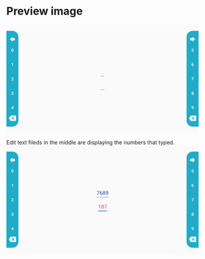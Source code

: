 # Preview image


![Preview Image](https://github.com/AtheeshRathnaweera/Customized-OnScreen-Keyboard-using-Java-and-xml/blob/master/Screen%20Shots/Screenshot_20190330-230409.png)

Edit text fileds in the middle are displaying the numbers that typed.
![Preview Image](https://github.com/AtheeshRathnaweera/Customized-OnScreen-Keyboard-using-Java-and-xml/blob/master/Screen%20Shots/Screenshot_20190330-232834.png)
